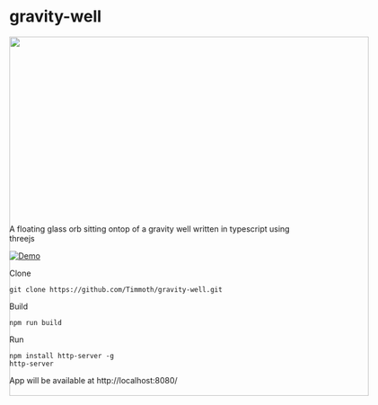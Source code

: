 # gravity-well

<p align="center">
   <div style="width:640;height:320">
       <img style="width: inherit" src="https://raw.githubusercontent.com/Timmoth/gravity-well/main/gravity-well.gif">
</div>
</p>
A floating glass orb sitting ontop of a gravity well written in typescript using threejs

[![Demo](https://img.shields.io/badge/live-demo-green?style=flat-square)](https://timmoth.com/showcase/CAlgXaEIcU2yI_c1bPMwCg)


Clone

```
git clone https://github.com/Timmoth/gravity-well.git
```

Build

```
npm run build
```

Run

```
npm install http-server -g
http-server
```

App will be available at http://localhost:8080/
